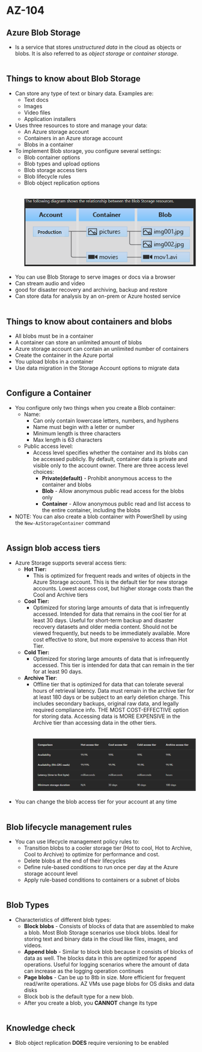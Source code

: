 # AZ-104

## Azure Blob Storage

- Is a service that stores *unstructured data* in the cloud as objects or blobs. It is also referred to as *object storage* or *container storage*.  
    <br/>

## Things to know about Blob Storage

- Can store any type of text or binary data. Examples are:
    - Text docs
    - Images
    - Video files
    - Application installers
- Uses three resources to store and manage your data:
    - An Azure storage account
    - Containers in an Azure storage account
    - Blobs in a container
- To implement Blob storage, you configure several settings:
    - Blob container options
    - Blob types and upload options
    - Blob storage access tiers
    - Blob lifecycle rules
    - Blob object replication options  
        <br/><br/>![Screenshot 2024-04-10 204038.png](../_resources/Screenshot%202024-04-10%20204038.png)  
        <br/>
- You can use Blob Storage to serve images or docs via a browser
- Can stream audio and video
- good for disaster recovery and archiving, backup and restore
- Can store data for analysis by an on-prem or Azure hosted service  
    <br/>

## Things to know about containers and blobs

- All blobs must be in a container
- A container can store an unlimited amount of blobs
- Azure storage account can contain an unlimited number of containers
- Create the container in the Azure portal
- You upload blobs in a container
- Use data migration in the Storage Account options to migrate data  
    <br/>

## Configure a Container

- You configure only two things when you create a Blob container:
    - Name:
        - Can only contain lowercase letters, numbers, and hyphens
        - Name must begin with a letter or number
        - Minimum length is three characters
        - Max length is 63 characters
    - Public access level:
        - Access level specifies whether the container and its blobs can be accessed publicly. By default, container data is private and visible only to the account owner. There are three access level choices:
            - **Private(default)** - Prohibit anonymous access to the container and blobs
            - **Blob** - Allow anonymous public read access for the blobs only
            - **Container** - Allow anonymous public read and list access to the entire container, including the blobs
- NOTE: You can also create a blob container with PowerShell by using the `New-AzStorageContainer` command  
    <br/>

## Assign blob access tiers

- Azure Storage supports several access tiers:
    - **Hot Tier:**
        - This is optimized for frequent reads and writes of objects in the Azure Storage account. This is the default tier for new storage accounts. Lowest access cost, but higher storage costs than the Cool and Archive tiers
    - **Cool Tier:**
        - Optimized for storing large amounts of data that is infrequently accessed. Intended for data that remains in the cool tier for at least 30 days. Useful for short-term backup and disaster recovery datasets and older media content. Should not be viewed frequently, but needs to be immediately available. More cost effective to store, but more expensive to access than Hot Tier.
    - **Cold Tier:**
        - Optimized for storing large amounts of data that is infrequently accessed. This tier is intended for data that can remain in the tier for at least 90 days.
    - **Archive Tier**:
        - Offline tier that is optimized for data that can tolerate several hours of retrieval latency. Data must remain in the archive tier for at least 180 days or be subject to an early deletion charge. This includes secondary backups, original raw data, and legally required compliance info. THE MOST COST-EFFECTIVE option for storing data. Accessing data is MORE EXPENSIVE in the Archive tier than accessing data in the other tiers.  
            <br/><br/>![Screenshot 2024-04-10 213738.png](../_resources/Screenshot%202024-04-10%20213738.png)  
            <br/>
- You can change the blob access tier for your account at any time  
    <br/>

## Blob lifecycle management rules

- You can use lifecycle management policy rules to:
    - Transition blobs to a cooler storage tier (Hot to cool, Hot to Archive, Cool to Archive) to optimize for performance and cost.
    - Delete blobs at the end of their lifecycles
    - Define rule-based conditions to run once per day at the Azure storage account level
    - Apply rule-based conditions to containers or a subnet of blobs  
        <br/>

## Blob Types

- Characteristics of different blob types:
    - **Block blobs** - Consists of blocks of data that are assembled to make a blob. Most Blob Storage scenarios use block blobs. Ideal for storing text and binary data in the cloud like files, images, and videos.
    - **Append blob** - Similar to block blob because it consists of blocks of data as well. The blocks data in this are optimized for append operations. Useful for logging scenarios where the amount of data can increase as the logging operation continues
    - **Page blobs** - Can be up to 8tb in size. More efficient for frequent read/write operations. AZ VMs use page blobs for OS disks and data disks
    - Block bob is the default type for a new blob.
    - After you create a blob, you **CANNOT** change its type  
        <br/>

## Knowledge check

- Blob object replication **DOES** require versioning to be enabled